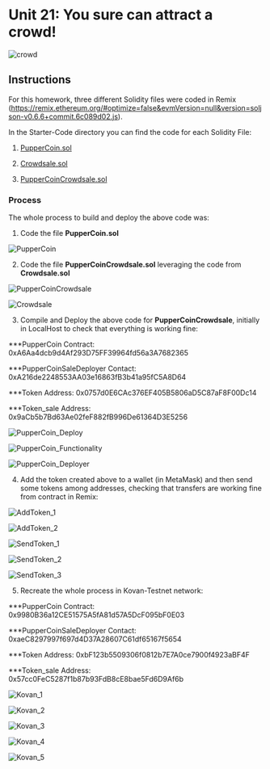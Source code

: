 # Unit 21: You sure can attract a crowd!

![crowd](https://image.shutterstock.com/image-photo/group-people-holding-cigarette-lighters-600w-687342115.jpg)

## Instructions

For this homework, three different Solidity files were coded in Remix (https://remix.ethereum.org/#optimize=false&evmVersion=null&version=soljson-v0.6.6+commit.6c089d02.js).

In the Starter-Code directory you can find the code for each Solidity File:

  1. [PupperCoin.sol](Starter-Code/PupperCoin.sol)
    
  2. [Crowdsale.sol](Starter-Code/Crowdsale.sol)
    
  3. [PupperCoinCrowdsale.sol](Starter-Code/PupperCoinCrowdsale.sol)
  
### Process

The whole process to build and deploy the above code was:

1. Code the file **PupperCoin.sol**

![PupperCoin](Images/PupperCoin_Code.png)

2. Code the file **PupperCoinCrowdsale.sol** leveraging the code from **Crowdsale.sol**

![PupperCoinCrowdsale](Images/PupperCoinCrowdsale_Code.png)

![Crowdsale](Images/Crowdsale_Code.png)

3. Compile and Deploy the above code for **PupperCoinCrowdsale**, initially in LocalHost to check that everything is working fine:

***PupperCoin Contract: 0xA6Aa4dcb9d4Af293D75FF39964fd56a3A7682365

***PupperCoinSaleDeployer Contact: 0xA216de2248553AA03e16863fB3b41a95fC5A8D64

***Token Address: 0x0757d0E6CAc376EF405B5806aD5C87aF8F00Dc14

***Token_sale Address: 0x9aCb5b7Bd63Ae02feF882fB996De61364D3E5256

![PupperCoin_Deploy](Images/PupperCoin_Deploy.png)

![PupperCoin_Functionality](Images/PupperCoin_Functionality.png)

![PupperCoin_Deployer](Images/PupperCoin_Deployer.png)

4. Add the token created above to a wallet (in MetaMask) and then send some tokens among addresses, checking that transfers are working fine from contract in Remix:

![AddToken_1](Images/Add_Token_1.png)

![AddToken_2](Images/Add_Token_2.png)

![SendToken_1](Images/Send_Token_1.png)

![SendToken_2](Images/Send_Token_2.png)

![SendToken_3](Images/Send_Token_3.png)

5. Recreate the whole process in Kovan-Testnet network:

***PupperCoin Contract: 0x9980B36a12CE51575A5fA81d57A5DcF095bF0E03

***PupperCoinSaleDeployer Contact: 0xaeC8297997f697d4D37A28607C61df65167f5654

***Token Address: 0xbF123b5509306f0812b7E7A0ce7900f4923aBF4F

***Token_sale Address: 0x57cc0FeC5287f1b87b93FdB8cE8bae5Fd6D9Af6b

![Kovan_1](Images/Kovan_1.png)

![Kovan_2](Images/Kovan_2.png)

![Kovan_3](Images/Kovan_3.png)

![Kovan_4](Images/Kovan_4.png)

![Kovan_5](Images/Kovan_5.png)


